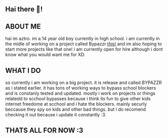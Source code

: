 ## Hai there 👋!



## ABOUT ME
hai im aztro. im a 14 year old boy currently in high school. i am currently  in the midle of working on a project called Bypazzr [this!](https://github.com/aztro-leakz/BYPAZZ)  and im also hoping to start more projects like that one! i am currently  open for hire although i dont know what you would want me for XD.

## WHAT I DO
so currently i am working on a big  project. it is release and called BYPAZZR as i stated earlier. it has tons of working ways to bypass school blockers and is constanly tested and updated. mostly i work on projects or things relatedd  to scchool bypasses because i think its fun to give other kids internet freedome at scchool and i hate the blockers. mainly securly beccause they spy on kids and other bad things. but i do recomend  checking it out because i update it constantly :3.

## THATS ALL FOR NOW :3 
